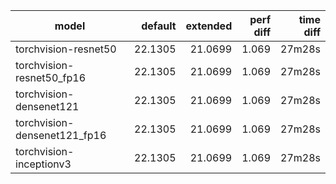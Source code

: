|model|default|extended|perf<br />diff|time<br />diff|
|----|----:|----:|----:|----:|
|torchvision-resnet50|22.1305|21.0699|1.069|27m28s|
|torchvision-resnet50_fp16|22.1305|21.0699|1.069|27m28s|
|torchvision-densenet121|22.1305|21.0699|1.069|27m28s|
|torchvision-densenet121_fp16|22.1305|21.0699|1.069|27m28s|
|torchvision-inceptionv3|22.1305|21.0699|1.069|27m28s|
